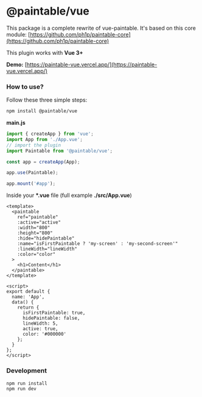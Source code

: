 # @paintable/vue

This package is a complete rewrite of vue-paintable. It's based on this core module: [https://github.com/ph1p/paintable-core](https://github.com/ph1p/paintable-core)

This plugin works with **Vue 3+**

**Demo:** [https://paintable-vue.vercel.app/](https://paintable-vue.vercel.app/)

### How to use?

Follow these three simple steps:

```bash
npm install @paintable/vue
```

**main.js**

```javascript
import { createApp } from 'vue';
import App from './App.vue';
// import the plugin
import Paintable from '@paintable/vue';

const app = createApp(App);

app.use(Paintable);

app.mount('#app');
```

Inside your **\*.vue** file (full example **./src/App.vue**)

```vue
<template>
  <paintable
    ref="paintable"
    :active="active"
    :width="800"
    :height="800"
    :hide="hidePaintable"
    :name="isFirstPaintable ? 'my-screen' : 'my-second-screen'"
    :lineWidth="lineWidth"
    :color="color"
  >
    <h1>Content</h1>
  </paintable>
</template>

<script>
export default {
  name: 'App',
  data() {
    return {
      isFirstPaintable: true,
      hidePaintable: false,
      lineWidth: 5,
      active: true,
      color: '#000000'
    };
  }
};
</script>
```

### Development

```bash
npm run install
npm run dev
```
